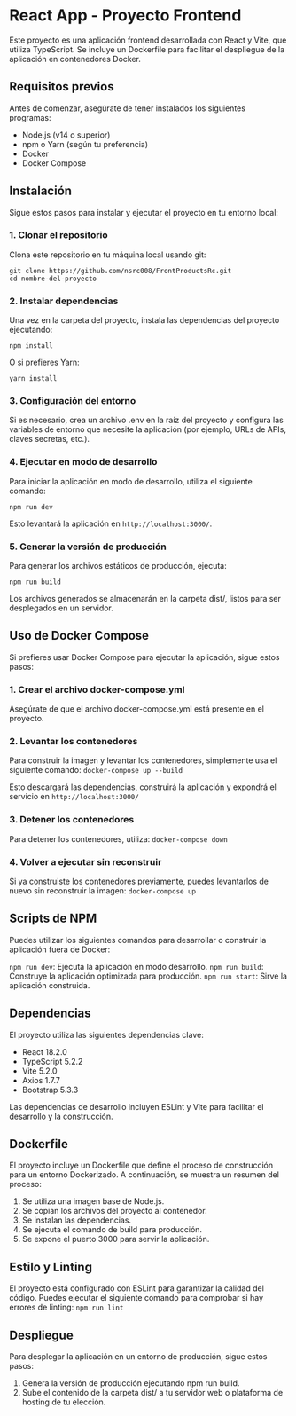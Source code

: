 # React App - Proyecto Frontend

Este proyecto es una aplicación frontend desarrollada con React y Vite, que utiliza TypeScript. Se incluye un Dockerfile para facilitar el despliegue de la aplicación en contenedores Docker.

## Requisitos previos

Antes de comenzar, asegúrate de tener instalados los siguientes programas:

- Node.js (v14 o superior)
- npm o Yarn (según tu preferencia)
- Docker
- Docker Compose

## Instalación

Sigue estos pasos para instalar y ejecutar el proyecto en tu entorno local:

### 1. Clonar el repositorio

Clona este repositorio en tu máquina local usando git:

```
git clone https://github.com/nsrc008/FrontProductsRc.git
cd nombre-del-proyecto
```

### 2. Instalar dependencias

Una vez en la carpeta del proyecto, instala las dependencias del proyecto ejecutando:

`npm install`

O si prefieres Yarn:

`yarn install`

### 3. Configuración del entorno

Si es necesario, crea un archivo .env en la raíz del proyecto y configura las variables de entorno que necesite la aplicación (por ejemplo, URLs de APIs, claves secretas, etc.).

### 4. Ejecutar en modo de desarrollo

Para iniciar la aplicación en modo de desarrollo, utiliza el siguiente comando:

`npm run dev`

Esto levantará la aplicación en `http://localhost:3000/`.

### 5. Generar la versión de producción

Para generar los archivos estáticos de producción, ejecuta:

`npm run build`

Los archivos generados se almacenarán en la carpeta dist/, listos para ser desplegados en un servidor.

## Uso de Docker Compose

Si prefieres usar Docker Compose para ejecutar la aplicación, sigue estos pasos:

### 1. Crear el archivo docker-compose.yml

Asegúrate de que el archivo docker-compose.yml está presente en el proyecto.

### 2. Levantar los contenedores

Para construir la imagen y levantar los contenedores, simplemente usa el siguiente comando:
`docker-compose up --build`

Esto descargará las dependencias, construirá la aplicación y expondrá el servicio en `http://localhost:3000/`

### 3. Detener los contenedores

Para detener los contenedores, utiliza:
`docker-compose down`

### 4. Volver a ejecutar sin reconstruir

Si ya construiste los contenedores previamente, puedes levantarlos de nuevo sin reconstruir la imagen:
`docker-compose up`

## Scripts de NPM

Puedes utilizar los siguientes comandos para desarrollar o construir la aplicación fuera de Docker:

`npm run dev`: Ejecuta la aplicación en modo desarrollo.
`npm run build`: Construye la aplicación optimizada para producción.
`npm run start`: Sirve la aplicación construida.

## Dependencias

El proyecto utiliza las siguientes dependencias clave:

- React 18.2.0
- TypeScript 5.2.2
- Vite 5.2.0
- Axios 1.7.7
- Bootstrap 5.3.3

Las dependencias de desarrollo incluyen ESLint y Vite para facilitar el desarrollo y la construcción.

## Dockerfile

El proyecto incluye un Dockerfile que define el proceso de construcción para un entorno Dockerizado. A continuación, se muestra un resumen del proceso:

1. Se utiliza una imagen base de Node.js.
2. Se copian los archivos del proyecto al contenedor.
3. Se instalan las dependencias.
4. Se ejecuta el comando de build para producción.
5. Se expone el puerto 3000 para servir la aplicación.

## Estilo y Linting

El proyecto está configurado con ESLint para garantizar la calidad del código. Puedes ejecutar el siguiente comando para comprobar si hay errores de linting:
`npm run lint`

## Despliegue

Para desplegar la aplicación en un entorno de producción, sigue estos pasos:

1. Genera la versión de producción ejecutando npm run build.
2. Sube el contenido de la carpeta dist/ a tu servidor web o plataforma de hosting de tu elección.

